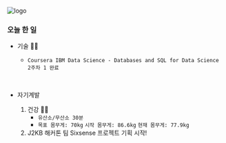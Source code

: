 ![logo](https://user-images.githubusercontent.com/61633137/102871498-daf6a800-4481-11eb-9c82-13601f4f8e32.png)

### 오늘 한 일

- 기술 :man_student:

  - `Coursera IBM Data Science - Databases and SQL for Data Science 2주차 1 완료`

<br>

- 자기계발

  1. 건강 :running_man:
     - `유산소/무산소 30분`
     - `목표 몸무게: 70kg`
       `시작 몸무게: 86.6kg`
       `현재 몸무게: 77.9kg`
  2. J2KB 해커톤 팀 Sixsense 프로젝트 기획 시작!

<br>

  

